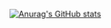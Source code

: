 [![Anurag's GitHub stats](https://github-readme-stats.vercel.app/api?username=HoMeTownSoCool&show_icons=true&theme=radical)](https://github.com/anuraghazra/github-readme-stats)
